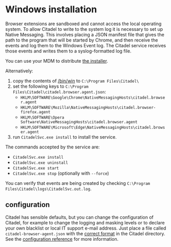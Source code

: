 # Windows installation

Browser extensions are sandboxed and cannot access the local operating system. To allow Citadel to write to the system log it is necessary to set up Native Messaging. This involves placing a JSON manifest file that gives the path to the program that will be started by Chrome, and then receive the events and log them to the Windows Event log. The Citadel service receives those events and writes them to a syslog-formatted log file.

You can use your MDM to distribute [the installer](https://github.com/avanwouwe/citadel-browser-agent/releases/latest).

Alternatively: 
1. copy the contents of [/bin/win](/bin/win) to `C:\Program Files\Citadel\`
2. set the following keys to `C:\Program Files\Citadel\citadel.browser.agent.json`:
   * `HKLM\SOFTWARE\Google\Chrome\NativeMessagingHosts\citadel.browser.agent`
   * `HKLM\SOFTWARE\Mozilla\NativeMessagingHosts\citadel.browser-firefox.agent`
   * `HKLM\SOFTWARE\Opera Software\NativeMessagingHosts\citadel.browser.agent`
   * `HKLM\SOFTWARE\Microsoft\Edge\NativeMessagingHosts\citadel.browser.agent`
3. run `CitadelSvc.exe install` to install the service.

The commands accepted by the service are:
* `CitadelSvc.exe install`
* `CitadelSvc.exe uninstall`
* `CitadelSvc.exe start`
* `CitadelSvc.exe stop` (optionally with `--force`)

You can verify that events are being created by checking `C:\Program Files\Citadel\logs\CitadelSvc.out.log`.

## configuration
Citadel has sensible defaults, but you can change the configuration of Citadel, for example to change the logging and masking levels or to declare your own blacklist or local IT support e-mail address. Just place a file called `citadel-browser-agent.json` with the [correct format](/doc/configuration.md) in the Citadel directory. See the [configuration reference](/doc/configuration.md) for more information.
